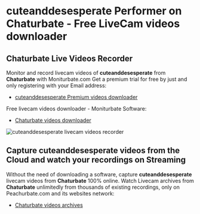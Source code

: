 # cuteanddesesperate Performer on Chaturbate - Free LiveCam videos downloader

## Chaturbate Live Videos Recorder

Monitor and record livecam videos of **cuteanddesesperate** from **Chaturbate** with Moniturbate.com
Get a premium trial for free by just and only registering with your Email address:
* [cuteanddesesperate Premium videos downloader](https://moniturbate.com/request-demo-licence-key.html)

Free livecam videos downloader - Moniturbate Software:
* [Chaturbate videos downloader](https://moniturbate.com/moniturbate-download-software.html)

![cuteanddesesperate livecam videos recorder](https://peachurnet.com/templates/moniturbate-software.png)


## Capture cuteanddesesperate videos from the Cloud and watch your recordings on Streaming

Without the need of downloading a software, capture **cuteanddesesperate** livecam videos from **Chaturbate** 100% online.
Watch Livecam archives from **Chaturbate** unlimitedly from thousands of existing recordings, only on Peachurbate.com and its websites network:
* [Chaturbate videos archives](https://peachurnet.com/)